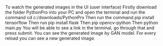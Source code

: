 To watch the generated images in the UI (user interface)
Firstly download the folder PythonPro into your PC and open the terminal and run the command cd  c:/downloads/PythonPro
Then run the command pip install tensorflow
Then run pip install flask
Then pip opencv-python 
Then python main.py
You will be able to see a link in the terminal, go through that and press submit.
You can see the generated image by GAN model. 
For every reload you can see a new generated image.
